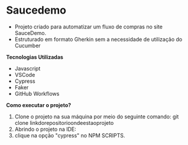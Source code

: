 
# Saucedemo

* Projeto criado para automatizar um fluxo de compras no site SauceDemo.
* Estruturado em formato Gherkin sem a necessidade de utilização do Cucumber

**Tecnologias Utilizadas**
* Javascript
* VSCode
* Cypress
* Faker
* GitHub Workflows

**Como executar o projeto?** 
1. Clone o projeto na sua máquina por meio do seguinte comando:
git clone linkdorepositorioondeestaoprojeto
2. Abrindo o projeto na IDE:
3. clique na opção "cypress" no NPM SCRIPTS. 
